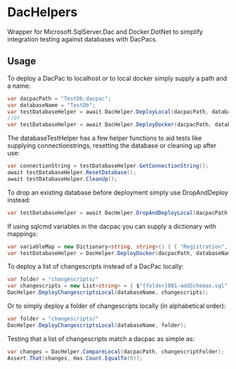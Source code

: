 # DacHelpers

Wrapper for Microsoft.SqlServer.Dac and Docker.DotNet to simplify integration testing against databases with DacPacs.

## Usage

To deploy a DacPac to localhost or to local docker simply supply a path and a name:

```c#
var dacpacPath = "TestDb.dacpac";
var databaseName = "TestDb";
var testDatabaseHelper = await DacHelper.DeployLocal(dacpacPath, databaseName);
//Or
var testDatabaseHelper = await DacHelper.DeployDocker(dacpacPath, databaseName);
```

The databaseTestHelper has a few helper functions to aid tests like supplying connectionstrings, resetting the database or cleaning up after use:

```c#
var connectionString = testDatabaseHelper.GetConnectionString();
await testDatabaseHelper.ResetDatabase();
await testDatabaseHelper.CleanUp();
```

To drop an existing database before deployment simply use DropAndDeploy instead:

```c#
var testDatabaseHelper = await DacHelper.DropAndDeployLocal(dacpacPath, databaseName);
```

If using sqlcmd variables in the dacpac you can supply a dictionary with mappings:

```c#
var variableMap = new Dictionary<string, string>() { { "Registration", "Registration" } }
var testDatabaseHelper = DacHelper.DeployDocker(dacpacPath, databaseName, variableMap);
```

To deploy a list of changescripts instead of a DacPac locally:

```c#
var folder = "changescripts/"
var changescripts = new List<string> = { $"{folder}001-addSchemas.sql", $"{folder}002-addEmployeeTable", $"{folder}003-addOfficeTable" }
DacHelper.DeployChangescriptsLocal(databaseName, changescripts);
```

Or to simply deploy a folder of changescripts locally (in alphabetical order):

```c#
var folder = "changescripts/"
DacHelper.DeployChangescriptsLocal(databaseName, folder);
```

Testing that a list of changescripts match a dacpac as simple as:

```c#
var changes = DacHelper.CompareLocal(dacpacPath, changescriptFolder);
Assert.That(changes, Has.Count.EqualTo(0));
```
